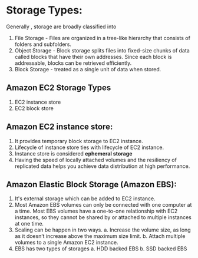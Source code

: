 # Storage Types:

Generally , storage are broadly classified into
1. File Storage - Files are organized in a tree-like hierarchy that consists of folders and subfolders. 
2. Object Storage - Block storage splits files into fixed-size chunks of data called blocks that have their own addresses. Since each block is addressable, blocks can be retrieved efficiently.
3. Block Storage - treated as a single unit of data when stored.

## Amazon EC2 Storage Types

1. EC2 instance store
2. EC2 block store

## Amazon EC2 instance store:
1. It provides temporary block storage to EC2 instance.
2. Lifecycle of instance store ties with lifecycle of EC2 instance.
3. Instance store is considered **ephemeral storage**
4. Having the speed of locally attached volumes and the resiliency of replicated data helps you achieve data distribution at high performance.

## Amazon Elastic Block Storage (Amazon EBS):
1. It's external storage which can be added to EC2 instance.
2. Most Amazon EBS volumes can only be connected with one computer at a time. Most EBS volumes have a one-to-one relationship with EC2 instances, so they cannot be shared by or attached to multiple instances at one time.
3. Scaling can be happen in two ways.
  a. Increase the volume size, as long as it doesn’t increase above the maximum size limit.
  b. Attach multiple volumes to a single Amazon EC2 instance. 
4. EBS has two types of storages
  a. HDD backed EBS
  b. SSD backed EBS
  
  

